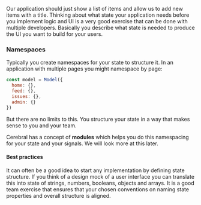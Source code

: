 Our application should just show a list of items and allow us to add new items with a title. Thinking about what state your application needs before you implement logic and UI is a very good exercise that can be done with multiple developers. Basically you describe what state is needed to produce the UI you want to build for your users.

### Namespaces
Typically you create namespaces for your state to structure it. In an application with multiple pages you might namespace by page:

```javascript
const model = Model({
  home: {},
  feed: {},
  issues: {},
  admin: {}
})
```

But there are no limits to this. You structure your state in a way that makes sense to you and your team.

Cerebral has a concept of **modules** which helps you do this namespacing for your state and your signals. We will look more at this later.

#### Best practices
It can often be a good idea to start any implementation by defining state structure. If you think of a design mock of a user interface you can translate this into state of strings, numbers, booleans, objects and arrays. It is a good team exercise that ensures that your chosen conventions on naming state properties and overall structure is aligned.
